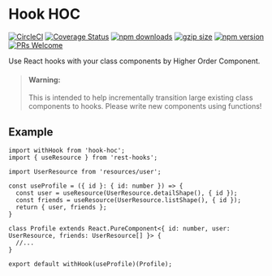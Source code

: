 # Hook HOC

[![CircleCI](https://circleci.com/gh/ntucker/hook-hoc.svg?style=shield)](https://circleci.com/gh/ntucker/hook-hoc)
[![Coverage Status](https://img.shields.io/coveralls/ntucker/hook-hoc.svg?style=flat-square)](https://coveralls.io/github/ntucker/hook-hoc?branch=master)
[![npm downloads](https://img.shields.io/npm/dm/hook-hoc.svg?style=flat-square)](https://www.npmjs.com/package/hook-hoc)
[![gzip size](https://img.badgesize.io/https://unpkg.com/hook-hoc?compression=gzip&style=flat-square)](https://unpkg.com/hook-hoc)
[![npm version](https://img.shields.io/npm/v/hook-hoc.svg?style=flat-square)](https://www.npmjs.com/package/hook-hoc)
[![PRs Welcome](https://img.shields.io/badge/PRs-welcome-brightgreen.svg?style=flat-square)](http://makeapullrequest.com)

Use React hooks with your class components by Higher Order Component.

> #### Warning:
>
> This is intended to help incrementally transition large existing class
> components to hooks. Please write new components using functions!


## Example

```tsx
import withHook from 'hook-hoc';
import { useResource } from 'rest-hooks';

import UserResource from 'resources/user';

const useProfile = ({ id }: { id: number }) => {
  const user = useResource(UserResource.detailShape(), { id });
  const friends = useResource(UserResource.listShape(), { id });
  return { user, friends };
}

class Profile extends React.PureComponent<{ id: number, user: UserResource, friends: UserResource[] }> {
  //...
}

export default withHook(useProfile)(Profile);
```
